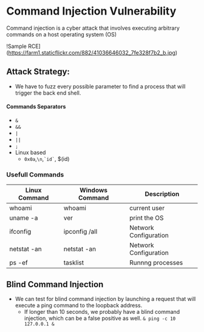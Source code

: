 # Command Injection Vulnerability

Command injection is a cyber attack that involves executing arbitrary commands on a host operating system (OS)

!Sample RCE](https://farm1.staticflickr.com/882/41036646032_7fe328f7b2_b.jpg)

## Attack Strategy:

- We have to fuzz every possible parameter to find a process that will trigger the back end shell.

#### Commands Separators
- ```&```
- ```&&```
- ```|```
- ```||```
- ```;```
- Linux based
	- ```0x0a```,```\n```,``` `id` ```, $(id)


### Usefull Commands
| Linux Command		| Windows Command		|Description		|
|----|-----|-------|
|whoami |whoami | current user|
|uname -a |ver  |print the OS|
|ifconfig |ipconfig /all |Network Configuration|
| netstat -an|netstat -an |Network Configuration|
|ps -ef|tasklist |Runnng processes |

## Blind Command Injection
- We can test for blind command injection by launching a request that will execute a
ping command to the loopback address.
	- If longer than 10 seconds, we probably have a blind command injection, which can be a false positive as well.
```& ping -c 10 127.0.0.1 &```